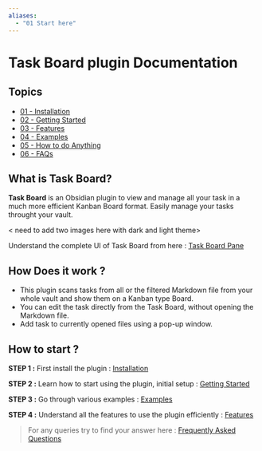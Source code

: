 ```yaml
---
aliases:
  - "01 Start here"
---
```


# **Task Board** plugin Documentation

## Topics
- [01 - Installation](01-Installation.md)
- [02 - Getting Started](02-GettingStarted.md)
- [03 - Features](Features/README.md)
- [04 - Examples](Examples/README.md)
- [05 - How to do Anything](<How To/README.md>)
- [06 - FAQs](FAQs/README.md)

## What is Task Board?

**Task Board** is an Obsidian plugin to view and manage all your task in a much more efficient Kanban Board format. Easily manage your tasks throught your vault.

< need to add two images here with dark and light theme>

Understand the complete UI of Task Board from here : [Task Board Pane](./Features/Task_Board_Pane.md)

## **How Does it work ?**

- This plugin scans tasks from all or the filtered Markdown file from your whole vault and show them on a Kanban type Board.
- You can edit the task directly from the Task Board, without opening the Markdown file.
- Add task to currently opened files using a pop-up window.

## **How to start ?**

**STEP 1 :** First install the plugin : [Installation](01-Installation.md)

**STEP 2 :** Learn how to start using the plugin, initial setup : [Getting Started](02-GettingStarted.md)

**STEP 3 :** Go through various examples : [Examples](Examples/README.md)

**STEP 4 :** Understand all the features to use the plugin efficiently : [Features](Features/README.md)

> For any queries try to find your answer here : [Frequently Asked Questions](FAQs/README.md)
